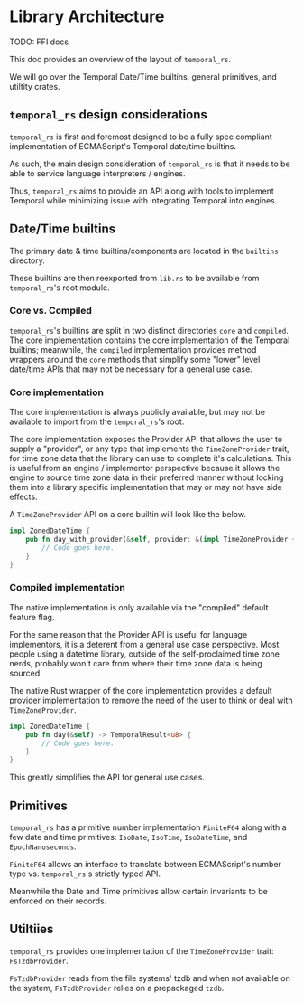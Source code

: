 # Library Architecture

TODO: FFI docs

This doc provides an overview of the layout of `temporal_rs`.

We will go over the Temporal Date/Time builtins, general primitives, and
utiltity crates.

## `temporal_rs` design considerations

`temporal_rs` is first and foremost designed to be a fully spec
compliant implementation of ECMAScript's Temporal date/time builtins.

As such, the main design consideration of `temporal_rs` is that it needs
to be able to service language interpreters / engines.

Thus, `temporal_rs` aims to provide an API along with tools to implement
Temporal while minimizing issue with integrating Temporal into engines.

## Date/Time builtins

The primary date & time builtins/components are located in the
`builtins` directory.

These builtins are then reexported from `lib.rs` to be available from
`temporal_rs`'s root module.

### Core vs. Compiled

`temporal_rs`'s builtins are split in two distinct directories `core`
and `compiled`. The core implementation contains the core implementation
of the Temporal builtins; meanwhile, the `compiled` implementation provides
method wrappers around the `core` methods that simplify some "lower" level
date/time APIs that may not be necessary for a general use case.

### Core implementation

The core implementation is always publicly available, but may not be
available to import from the `temporal_rs`'s root.

The core implementation exposes the Provider API that allows the user to
supply a "provider", or any type that implements the `TimeZoneProvider`
trait, for time zone data that the library can use to complete it's
calculations. This is useful from an engine / implementor perspective
because it allows the engine to source time zone data in their preferred
manner without locking them into a library specific implementation that
may or may not have side effects.

A `TimeZoneProvider` API on a core builtin will look like the below.

```rust
impl ZonedDateTime {
    pub fn day_with_provider(&self, provider: &(impl TimeZoneProvider + ?Sized)) -> TemporalResult<u8> {
        // Code goes here.
    }
}
```

### Compiled implementation

The native implementation is only available via the "compiled" default
feature flag.

For the same reason that the Provider API is useful for language
implementors, it is a deterent from a general use case perspective. Most
people using a datetime library, outside of the self-proclaimed time
zone nerds, probably won't care from where their time zone data is being
sourced.

The native Rust wrapper of the core implementation provides a default
provider implementation to remove the need of the user to think or deal
with `TimeZoneProvider`.

```rust
impl ZonedDateTime {
    pub fn day(&self) -> TemporalResult<u8> {
        // Code goes here.
    }
}
```

This greatly simplifies the API for general use cases.

## Primitives

<!-- Should IsoDate, IsoTime, and IsoDateTime be considered primitives? -->

`temporal_rs` has a primitive number implementation `FiniteF64` along
with a few date and time primitives: `IsoDate`, `IsoTime`,
`IsoDateTime`, and `EpochNanoseconds`.

`FiniteF64` allows an interface to translate between ECMAScript's number
type vs. `temporal_rs`'s strictly typed API.

Meanwhile the Date and Time primitives allow certain invariants to be
enforced on their records.

## Utiltiies

`temporal_rs` provides one implementation of the `TimeZoneProvider`
trait: `FsTzdbProvider`.

`FsTzdbProvider` reads from the file systems' tzdb and when not
available on the system, `FsTzdbProvider` relies on a prepackaged
`tzdb`.

<!-- TODO: add some more about parsers -->
